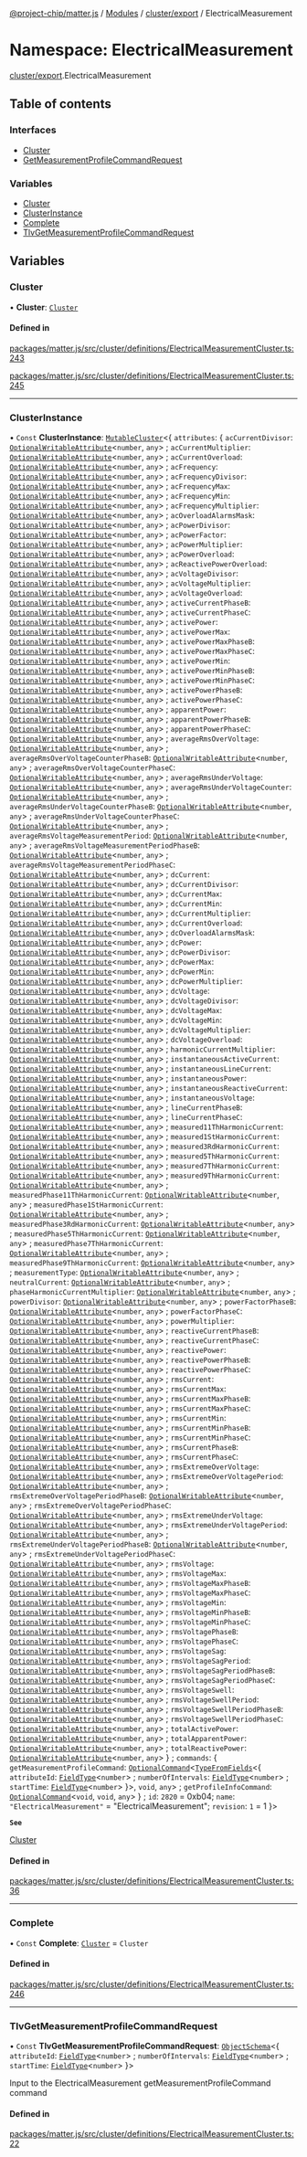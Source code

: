 [@project-chip/matter.js](../README.md) / [Modules](../modules.md) / [cluster/export](cluster_export.md) / ElectricalMeasurement

# Namespace: ElectricalMeasurement

[cluster/export](cluster_export.md).ElectricalMeasurement

## Table of contents

### Interfaces

- [Cluster](../interfaces/cluster_export.ElectricalMeasurement.Cluster.md)
- [GetMeasurementProfileCommandRequest](../interfaces/cluster_export.ElectricalMeasurement.GetMeasurementProfileCommandRequest.md)

### Variables

- [Cluster](cluster_export.ElectricalMeasurement.md#cluster)
- [ClusterInstance](cluster_export.ElectricalMeasurement.md#clusterinstance)
- [Complete](cluster_export.ElectricalMeasurement.md#complete)
- [TlvGetMeasurementProfileCommandRequest](cluster_export.ElectricalMeasurement.md#tlvgetmeasurementprofilecommandrequest)

## Variables

### Cluster

• **Cluster**: [`Cluster`](../interfaces/cluster_export.ElectricalMeasurement.Cluster.md)

#### Defined in

[packages/matter.js/src/cluster/definitions/ElectricalMeasurementCluster.ts:243](https://github.com/project-chip/matter.js/blob/6d3b6a5d957d88a9231d6ecab4bb41f8133112be/packages/matter.js/src/cluster/definitions/ElectricalMeasurementCluster.ts#L243)

[packages/matter.js/src/cluster/definitions/ElectricalMeasurementCluster.ts:245](https://github.com/project-chip/matter.js/blob/6d3b6a5d957d88a9231d6ecab4bb41f8133112be/packages/matter.js/src/cluster/definitions/ElectricalMeasurementCluster.ts#L245)

___

### ClusterInstance

• `Const` **ClusterInstance**: [`MutableCluster`](../interfaces/cluster_export.MutableCluster-1.md)\<\{ `attributes`: \{ `acCurrentDivisor`: [`OptionalWritableAttribute`](../interfaces/cluster_export.OptionalWritableAttribute.md)\<`number`, `any`\> ; `acCurrentMultiplier`: [`OptionalWritableAttribute`](../interfaces/cluster_export.OptionalWritableAttribute.md)\<`number`, `any`\> ; `acCurrentOverload`: [`OptionalWritableAttribute`](../interfaces/cluster_export.OptionalWritableAttribute.md)\<`number`, `any`\> ; `acFrequency`: [`OptionalWritableAttribute`](../interfaces/cluster_export.OptionalWritableAttribute.md)\<`number`, `any`\> ; `acFrequencyDivisor`: [`OptionalWritableAttribute`](../interfaces/cluster_export.OptionalWritableAttribute.md)\<`number`, `any`\> ; `acFrequencyMax`: [`OptionalWritableAttribute`](../interfaces/cluster_export.OptionalWritableAttribute.md)\<`number`, `any`\> ; `acFrequencyMin`: [`OptionalWritableAttribute`](../interfaces/cluster_export.OptionalWritableAttribute.md)\<`number`, `any`\> ; `acFrequencyMultiplier`: [`OptionalWritableAttribute`](../interfaces/cluster_export.OptionalWritableAttribute.md)\<`number`, `any`\> ; `acOverloadAlarmsMask`: [`OptionalWritableAttribute`](../interfaces/cluster_export.OptionalWritableAttribute.md)\<`number`, `any`\> ; `acPowerDivisor`: [`OptionalWritableAttribute`](../interfaces/cluster_export.OptionalWritableAttribute.md)\<`number`, `any`\> ; `acPowerFactor`: [`OptionalWritableAttribute`](../interfaces/cluster_export.OptionalWritableAttribute.md)\<`number`, `any`\> ; `acPowerMultiplier`: [`OptionalWritableAttribute`](../interfaces/cluster_export.OptionalWritableAttribute.md)\<`number`, `any`\> ; `acPowerOverload`: [`OptionalWritableAttribute`](../interfaces/cluster_export.OptionalWritableAttribute.md)\<`number`, `any`\> ; `acReactivePowerOverload`: [`OptionalWritableAttribute`](../interfaces/cluster_export.OptionalWritableAttribute.md)\<`number`, `any`\> ; `acVoltageDivisor`: [`OptionalWritableAttribute`](../interfaces/cluster_export.OptionalWritableAttribute.md)\<`number`, `any`\> ; `acVoltageMultiplier`: [`OptionalWritableAttribute`](../interfaces/cluster_export.OptionalWritableAttribute.md)\<`number`, `any`\> ; `acVoltageOverload`: [`OptionalWritableAttribute`](../interfaces/cluster_export.OptionalWritableAttribute.md)\<`number`, `any`\> ; `activeCurrentPhaseB`: [`OptionalWritableAttribute`](../interfaces/cluster_export.OptionalWritableAttribute.md)\<`number`, `any`\> ; `activeCurrentPhaseC`: [`OptionalWritableAttribute`](../interfaces/cluster_export.OptionalWritableAttribute.md)\<`number`, `any`\> ; `activePower`: [`OptionalWritableAttribute`](../interfaces/cluster_export.OptionalWritableAttribute.md)\<`number`, `any`\> ; `activePowerMax`: [`OptionalWritableAttribute`](../interfaces/cluster_export.OptionalWritableAttribute.md)\<`number`, `any`\> ; `activePowerMaxPhaseB`: [`OptionalWritableAttribute`](../interfaces/cluster_export.OptionalWritableAttribute.md)\<`number`, `any`\> ; `activePowerMaxPhaseC`: [`OptionalWritableAttribute`](../interfaces/cluster_export.OptionalWritableAttribute.md)\<`number`, `any`\> ; `activePowerMin`: [`OptionalWritableAttribute`](../interfaces/cluster_export.OptionalWritableAttribute.md)\<`number`, `any`\> ; `activePowerMinPhaseB`: [`OptionalWritableAttribute`](../interfaces/cluster_export.OptionalWritableAttribute.md)\<`number`, `any`\> ; `activePowerMinPhaseC`: [`OptionalWritableAttribute`](../interfaces/cluster_export.OptionalWritableAttribute.md)\<`number`, `any`\> ; `activePowerPhaseB`: [`OptionalWritableAttribute`](../interfaces/cluster_export.OptionalWritableAttribute.md)\<`number`, `any`\> ; `activePowerPhaseC`: [`OptionalWritableAttribute`](../interfaces/cluster_export.OptionalWritableAttribute.md)\<`number`, `any`\> ; `apparentPower`: [`OptionalWritableAttribute`](../interfaces/cluster_export.OptionalWritableAttribute.md)\<`number`, `any`\> ; `apparentPowerPhaseB`: [`OptionalWritableAttribute`](../interfaces/cluster_export.OptionalWritableAttribute.md)\<`number`, `any`\> ; `apparentPowerPhaseC`: [`OptionalWritableAttribute`](../interfaces/cluster_export.OptionalWritableAttribute.md)\<`number`, `any`\> ; `averageRmsOverVoltage`: [`OptionalWritableAttribute`](../interfaces/cluster_export.OptionalWritableAttribute.md)\<`number`, `any`\> ; `averageRmsOverVoltageCounterPhaseB`: [`OptionalWritableAttribute`](../interfaces/cluster_export.OptionalWritableAttribute.md)\<`number`, `any`\> ; `averageRmsOverVoltageCounterPhaseC`: [`OptionalWritableAttribute`](../interfaces/cluster_export.OptionalWritableAttribute.md)\<`number`, `any`\> ; `averageRmsUnderVoltage`: [`OptionalWritableAttribute`](../interfaces/cluster_export.OptionalWritableAttribute.md)\<`number`, `any`\> ; `averageRmsUnderVoltageCounter`: [`OptionalWritableAttribute`](../interfaces/cluster_export.OptionalWritableAttribute.md)\<`number`, `any`\> ; `averageRmsUnderVoltageCounterPhaseB`: [`OptionalWritableAttribute`](../interfaces/cluster_export.OptionalWritableAttribute.md)\<`number`, `any`\> ; `averageRmsUnderVoltageCounterPhaseC`: [`OptionalWritableAttribute`](../interfaces/cluster_export.OptionalWritableAttribute.md)\<`number`, `any`\> ; `averageRmsVoltageMeasurementPeriod`: [`OptionalWritableAttribute`](../interfaces/cluster_export.OptionalWritableAttribute.md)\<`number`, `any`\> ; `averageRmsVoltageMeasurementPeriodPhaseB`: [`OptionalWritableAttribute`](../interfaces/cluster_export.OptionalWritableAttribute.md)\<`number`, `any`\> ; `averageRmsVoltageMeasurementPeriodPhaseC`: [`OptionalWritableAttribute`](../interfaces/cluster_export.OptionalWritableAttribute.md)\<`number`, `any`\> ; `dcCurrent`: [`OptionalWritableAttribute`](../interfaces/cluster_export.OptionalWritableAttribute.md)\<`number`, `any`\> ; `dcCurrentDivisor`: [`OptionalWritableAttribute`](../interfaces/cluster_export.OptionalWritableAttribute.md)\<`number`, `any`\> ; `dcCurrentMax`: [`OptionalWritableAttribute`](../interfaces/cluster_export.OptionalWritableAttribute.md)\<`number`, `any`\> ; `dcCurrentMin`: [`OptionalWritableAttribute`](../interfaces/cluster_export.OptionalWritableAttribute.md)\<`number`, `any`\> ; `dcCurrentMultiplier`: [`OptionalWritableAttribute`](../interfaces/cluster_export.OptionalWritableAttribute.md)\<`number`, `any`\> ; `dcCurrentOverload`: [`OptionalWritableAttribute`](../interfaces/cluster_export.OptionalWritableAttribute.md)\<`number`, `any`\> ; `dcOverloadAlarmsMask`: [`OptionalWritableAttribute`](../interfaces/cluster_export.OptionalWritableAttribute.md)\<`number`, `any`\> ; `dcPower`: [`OptionalWritableAttribute`](../interfaces/cluster_export.OptionalWritableAttribute.md)\<`number`, `any`\> ; `dcPowerDivisor`: [`OptionalWritableAttribute`](../interfaces/cluster_export.OptionalWritableAttribute.md)\<`number`, `any`\> ; `dcPowerMax`: [`OptionalWritableAttribute`](../interfaces/cluster_export.OptionalWritableAttribute.md)\<`number`, `any`\> ; `dcPowerMin`: [`OptionalWritableAttribute`](../interfaces/cluster_export.OptionalWritableAttribute.md)\<`number`, `any`\> ; `dcPowerMultiplier`: [`OptionalWritableAttribute`](../interfaces/cluster_export.OptionalWritableAttribute.md)\<`number`, `any`\> ; `dcVoltage`: [`OptionalWritableAttribute`](../interfaces/cluster_export.OptionalWritableAttribute.md)\<`number`, `any`\> ; `dcVoltageDivisor`: [`OptionalWritableAttribute`](../interfaces/cluster_export.OptionalWritableAttribute.md)\<`number`, `any`\> ; `dcVoltageMax`: [`OptionalWritableAttribute`](../interfaces/cluster_export.OptionalWritableAttribute.md)\<`number`, `any`\> ; `dcVoltageMin`: [`OptionalWritableAttribute`](../interfaces/cluster_export.OptionalWritableAttribute.md)\<`number`, `any`\> ; `dcVoltageMultiplier`: [`OptionalWritableAttribute`](../interfaces/cluster_export.OptionalWritableAttribute.md)\<`number`, `any`\> ; `dcVoltageOverload`: [`OptionalWritableAttribute`](../interfaces/cluster_export.OptionalWritableAttribute.md)\<`number`, `any`\> ; `harmonicCurrentMultiplier`: [`OptionalWritableAttribute`](../interfaces/cluster_export.OptionalWritableAttribute.md)\<`number`, `any`\> ; `instantaneousActiveCurrent`: [`OptionalWritableAttribute`](../interfaces/cluster_export.OptionalWritableAttribute.md)\<`number`, `any`\> ; `instantaneousLineCurrent`: [`OptionalWritableAttribute`](../interfaces/cluster_export.OptionalWritableAttribute.md)\<`number`, `any`\> ; `instantaneousPower`: [`OptionalWritableAttribute`](../interfaces/cluster_export.OptionalWritableAttribute.md)\<`number`, `any`\> ; `instantaneousReactiveCurrent`: [`OptionalWritableAttribute`](../interfaces/cluster_export.OptionalWritableAttribute.md)\<`number`, `any`\> ; `instantaneousVoltage`: [`OptionalWritableAttribute`](../interfaces/cluster_export.OptionalWritableAttribute.md)\<`number`, `any`\> ; `lineCurrentPhaseB`: [`OptionalWritableAttribute`](../interfaces/cluster_export.OptionalWritableAttribute.md)\<`number`, `any`\> ; `lineCurrentPhaseC`: [`OptionalWritableAttribute`](../interfaces/cluster_export.OptionalWritableAttribute.md)\<`number`, `any`\> ; `measured11ThHarmonicCurrent`: [`OptionalWritableAttribute`](../interfaces/cluster_export.OptionalWritableAttribute.md)\<`number`, `any`\> ; `measured1StHarmonicCurrent`: [`OptionalWritableAttribute`](../interfaces/cluster_export.OptionalWritableAttribute.md)\<`number`, `any`\> ; `measured3RdHarmonicCurrent`: [`OptionalWritableAttribute`](../interfaces/cluster_export.OptionalWritableAttribute.md)\<`number`, `any`\> ; `measured5ThHarmonicCurrent`: [`OptionalWritableAttribute`](../interfaces/cluster_export.OptionalWritableAttribute.md)\<`number`, `any`\> ; `measured7ThHarmonicCurrent`: [`OptionalWritableAttribute`](../interfaces/cluster_export.OptionalWritableAttribute.md)\<`number`, `any`\> ; `measured9ThHarmonicCurrent`: [`OptionalWritableAttribute`](../interfaces/cluster_export.OptionalWritableAttribute.md)\<`number`, `any`\> ; `measuredPhase11ThHarmonicCurrent`: [`OptionalWritableAttribute`](../interfaces/cluster_export.OptionalWritableAttribute.md)\<`number`, `any`\> ; `measuredPhase1StHarmonicCurrent`: [`OptionalWritableAttribute`](../interfaces/cluster_export.OptionalWritableAttribute.md)\<`number`, `any`\> ; `measuredPhase3RdHarmonicCurrent`: [`OptionalWritableAttribute`](../interfaces/cluster_export.OptionalWritableAttribute.md)\<`number`, `any`\> ; `measuredPhase5ThHarmonicCurrent`: [`OptionalWritableAttribute`](../interfaces/cluster_export.OptionalWritableAttribute.md)\<`number`, `any`\> ; `measuredPhase7ThHarmonicCurrent`: [`OptionalWritableAttribute`](../interfaces/cluster_export.OptionalWritableAttribute.md)\<`number`, `any`\> ; `measuredPhase9ThHarmonicCurrent`: [`OptionalWritableAttribute`](../interfaces/cluster_export.OptionalWritableAttribute.md)\<`number`, `any`\> ; `measurementType`: [`OptionalWritableAttribute`](../interfaces/cluster_export.OptionalWritableAttribute.md)\<`number`, `any`\> ; `neutralCurrent`: [`OptionalWritableAttribute`](../interfaces/cluster_export.OptionalWritableAttribute.md)\<`number`, `any`\> ; `phaseHarmonicCurrentMultiplier`: [`OptionalWritableAttribute`](../interfaces/cluster_export.OptionalWritableAttribute.md)\<`number`, `any`\> ; `powerDivisor`: [`OptionalWritableAttribute`](../interfaces/cluster_export.OptionalWritableAttribute.md)\<`number`, `any`\> ; `powerFactorPhaseB`: [`OptionalWritableAttribute`](../interfaces/cluster_export.OptionalWritableAttribute.md)\<`number`, `any`\> ; `powerFactorPhaseC`: [`OptionalWritableAttribute`](../interfaces/cluster_export.OptionalWritableAttribute.md)\<`number`, `any`\> ; `powerMultiplier`: [`OptionalWritableAttribute`](../interfaces/cluster_export.OptionalWritableAttribute.md)\<`number`, `any`\> ; `reactiveCurrentPhaseB`: [`OptionalWritableAttribute`](../interfaces/cluster_export.OptionalWritableAttribute.md)\<`number`, `any`\> ; `reactiveCurrentPhaseC`: [`OptionalWritableAttribute`](../interfaces/cluster_export.OptionalWritableAttribute.md)\<`number`, `any`\> ; `reactivePower`: [`OptionalWritableAttribute`](../interfaces/cluster_export.OptionalWritableAttribute.md)\<`number`, `any`\> ; `reactivePowerPhaseB`: [`OptionalWritableAttribute`](../interfaces/cluster_export.OptionalWritableAttribute.md)\<`number`, `any`\> ; `reactivePowerPhaseC`: [`OptionalWritableAttribute`](../interfaces/cluster_export.OptionalWritableAttribute.md)\<`number`, `any`\> ; `rmsCurrent`: [`OptionalWritableAttribute`](../interfaces/cluster_export.OptionalWritableAttribute.md)\<`number`, `any`\> ; `rmsCurrentMax`: [`OptionalWritableAttribute`](../interfaces/cluster_export.OptionalWritableAttribute.md)\<`number`, `any`\> ; `rmsCurrentMaxPhaseB`: [`OptionalWritableAttribute`](../interfaces/cluster_export.OptionalWritableAttribute.md)\<`number`, `any`\> ; `rmsCurrentMaxPhaseC`: [`OptionalWritableAttribute`](../interfaces/cluster_export.OptionalWritableAttribute.md)\<`number`, `any`\> ; `rmsCurrentMin`: [`OptionalWritableAttribute`](../interfaces/cluster_export.OptionalWritableAttribute.md)\<`number`, `any`\> ; `rmsCurrentMinPhaseB`: [`OptionalWritableAttribute`](../interfaces/cluster_export.OptionalWritableAttribute.md)\<`number`, `any`\> ; `rmsCurrentMinPhaseC`: [`OptionalWritableAttribute`](../interfaces/cluster_export.OptionalWritableAttribute.md)\<`number`, `any`\> ; `rmsCurrentPhaseB`: [`OptionalWritableAttribute`](../interfaces/cluster_export.OptionalWritableAttribute.md)\<`number`, `any`\> ; `rmsCurrentPhaseC`: [`OptionalWritableAttribute`](../interfaces/cluster_export.OptionalWritableAttribute.md)\<`number`, `any`\> ; `rmsExtremeOverVoltage`: [`OptionalWritableAttribute`](../interfaces/cluster_export.OptionalWritableAttribute.md)\<`number`, `any`\> ; `rmsExtremeOverVoltagePeriod`: [`OptionalWritableAttribute`](../interfaces/cluster_export.OptionalWritableAttribute.md)\<`number`, `any`\> ; `rmsExtremeOverVoltagePeriodPhaseB`: [`OptionalWritableAttribute`](../interfaces/cluster_export.OptionalWritableAttribute.md)\<`number`, `any`\> ; `rmsExtremeOverVoltagePeriodPhaseC`: [`OptionalWritableAttribute`](../interfaces/cluster_export.OptionalWritableAttribute.md)\<`number`, `any`\> ; `rmsExtremeUnderVoltage`: [`OptionalWritableAttribute`](../interfaces/cluster_export.OptionalWritableAttribute.md)\<`number`, `any`\> ; `rmsExtremeUnderVoltagePeriod`: [`OptionalWritableAttribute`](../interfaces/cluster_export.OptionalWritableAttribute.md)\<`number`, `any`\> ; `rmsExtremeUnderVoltagePeriodPhaseB`: [`OptionalWritableAttribute`](../interfaces/cluster_export.OptionalWritableAttribute.md)\<`number`, `any`\> ; `rmsExtremeUnderVoltagePeriodPhaseC`: [`OptionalWritableAttribute`](../interfaces/cluster_export.OptionalWritableAttribute.md)\<`number`, `any`\> ; `rmsVoltage`: [`OptionalWritableAttribute`](../interfaces/cluster_export.OptionalWritableAttribute.md)\<`number`, `any`\> ; `rmsVoltageMax`: [`OptionalWritableAttribute`](../interfaces/cluster_export.OptionalWritableAttribute.md)\<`number`, `any`\> ; `rmsVoltageMaxPhaseB`: [`OptionalWritableAttribute`](../interfaces/cluster_export.OptionalWritableAttribute.md)\<`number`, `any`\> ; `rmsVoltageMaxPhaseC`: [`OptionalWritableAttribute`](../interfaces/cluster_export.OptionalWritableAttribute.md)\<`number`, `any`\> ; `rmsVoltageMin`: [`OptionalWritableAttribute`](../interfaces/cluster_export.OptionalWritableAttribute.md)\<`number`, `any`\> ; `rmsVoltageMinPhaseB`: [`OptionalWritableAttribute`](../interfaces/cluster_export.OptionalWritableAttribute.md)\<`number`, `any`\> ; `rmsVoltageMinPhaseC`: [`OptionalWritableAttribute`](../interfaces/cluster_export.OptionalWritableAttribute.md)\<`number`, `any`\> ; `rmsVoltagePhaseB`: [`OptionalWritableAttribute`](../interfaces/cluster_export.OptionalWritableAttribute.md)\<`number`, `any`\> ; `rmsVoltagePhaseC`: [`OptionalWritableAttribute`](../interfaces/cluster_export.OptionalWritableAttribute.md)\<`number`, `any`\> ; `rmsVoltageSag`: [`OptionalWritableAttribute`](../interfaces/cluster_export.OptionalWritableAttribute.md)\<`number`, `any`\> ; `rmsVoltageSagPeriod`: [`OptionalWritableAttribute`](../interfaces/cluster_export.OptionalWritableAttribute.md)\<`number`, `any`\> ; `rmsVoltageSagPeriodPhaseB`: [`OptionalWritableAttribute`](../interfaces/cluster_export.OptionalWritableAttribute.md)\<`number`, `any`\> ; `rmsVoltageSagPeriodPhaseC`: [`OptionalWritableAttribute`](../interfaces/cluster_export.OptionalWritableAttribute.md)\<`number`, `any`\> ; `rmsVoltageSwell`: [`OptionalWritableAttribute`](../interfaces/cluster_export.OptionalWritableAttribute.md)\<`number`, `any`\> ; `rmsVoltageSwellPeriod`: [`OptionalWritableAttribute`](../interfaces/cluster_export.OptionalWritableAttribute.md)\<`number`, `any`\> ; `rmsVoltageSwellPeriodPhaseB`: [`OptionalWritableAttribute`](../interfaces/cluster_export.OptionalWritableAttribute.md)\<`number`, `any`\> ; `rmsVoltageSwellPeriodPhaseC`: [`OptionalWritableAttribute`](../interfaces/cluster_export.OptionalWritableAttribute.md)\<`number`, `any`\> ; `totalActivePower`: [`OptionalWritableAttribute`](../interfaces/cluster_export.OptionalWritableAttribute.md)\<`number`, `any`\> ; `totalApparentPower`: [`OptionalWritableAttribute`](../interfaces/cluster_export.OptionalWritableAttribute.md)\<`number`, `any`\> ; `totalReactivePower`: [`OptionalWritableAttribute`](../interfaces/cluster_export.OptionalWritableAttribute.md)\<`number`, `any`\>  } ; `commands`: \{ `getMeasurementProfileCommand`: [`OptionalCommand`](../interfaces/cluster_export.OptionalCommand.md)\<[`TypeFromFields`](tlv_export.md#typefromfields)\<\{ `attributeId`: [`FieldType`](../interfaces/tlv_export.FieldType.md)\<`number`\> ; `numberOfIntervals`: [`FieldType`](../interfaces/tlv_export.FieldType.md)\<`number`\> ; `startTime`: [`FieldType`](../interfaces/tlv_export.FieldType.md)\<`number`\>  }\>, `void`, `any`\> ; `getProfileInfoCommand`: [`OptionalCommand`](../interfaces/cluster_export.OptionalCommand.md)\<`void`, `void`, `any`\>  } ; `id`: ``2820`` = 0xb04; `name`: ``"ElectricalMeasurement"`` = "ElectricalMeasurement"; `revision`: ``1`` = 1 }\>

**`See`**

[Cluster](cluster_export.ElectricalMeasurement.md#cluster)

#### Defined in

[packages/matter.js/src/cluster/definitions/ElectricalMeasurementCluster.ts:36](https://github.com/project-chip/matter.js/blob/6d3b6a5d957d88a9231d6ecab4bb41f8133112be/packages/matter.js/src/cluster/definitions/ElectricalMeasurementCluster.ts#L36)

___

### Complete

• `Const` **Complete**: [`Cluster`](../interfaces/cluster_export.ElectricalMeasurement.Cluster.md) = `Cluster`

#### Defined in

[packages/matter.js/src/cluster/definitions/ElectricalMeasurementCluster.ts:246](https://github.com/project-chip/matter.js/blob/6d3b6a5d957d88a9231d6ecab4bb41f8133112be/packages/matter.js/src/cluster/definitions/ElectricalMeasurementCluster.ts#L246)

___

### TlvGetMeasurementProfileCommandRequest

• `Const` **TlvGetMeasurementProfileCommandRequest**: [`ObjectSchema`](../classes/tlv_export.ObjectSchema.md)\<\{ `attributeId`: [`FieldType`](../interfaces/tlv_export.FieldType.md)\<`number`\> ; `numberOfIntervals`: [`FieldType`](../interfaces/tlv_export.FieldType.md)\<`number`\> ; `startTime`: [`FieldType`](../interfaces/tlv_export.FieldType.md)\<`number`\>  }\>

Input to the ElectricalMeasurement getMeasurementProfileCommand command

#### Defined in

[packages/matter.js/src/cluster/definitions/ElectricalMeasurementCluster.ts:22](https://github.com/project-chip/matter.js/blob/6d3b6a5d957d88a9231d6ecab4bb41f8133112be/packages/matter.js/src/cluster/definitions/ElectricalMeasurementCluster.ts#L22)
